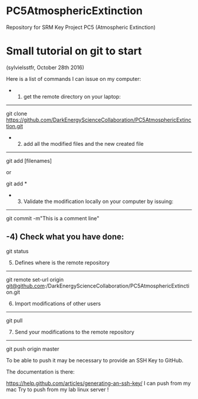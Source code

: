# PC5AtmosphericExtinction
Repository for SRM Key Project PC5 (Atmospheric Extinction)



Small tutorial on git to start
================================
(sylvielsstfr, October 28th 2016)


Here is a list of commands I can issue on my computer:

- 1) get the remote directory on your laptop:
-------------------------------------------------
git clone https://github.com/DarkEnergyScienceCollaboration/PC5AtmosphericExtinction.git

- 2) add all the modified files and the new created file
--------------------------------------------------------
git add [filenames]

or

git add *

- 3) Validate the modification locally on your computer by issuing:
--------------------------------------------------------------------
git commit -m"This is a comment line"

-4) Check what you have done:
-------------------------------
git status

5) Defines where is the remote repository
-----------------------------------------

git remote set-url origin git@github.com:/DarkEnergyScienceCollaboration/PC5AtmosphericExtinction.git 

6) Import modifications of other users
------------------------------------

git pull


7) Send your modifications to the remote repository
----------------------------------------------------
git push origin master


To be able to push it may be necessary to provide an SSH Key to GitHub.

The documentation is there:

https://help.github.com/articles/generating-an-ssh-key/
I can push from my mac
Try to push from my lab linux server !
